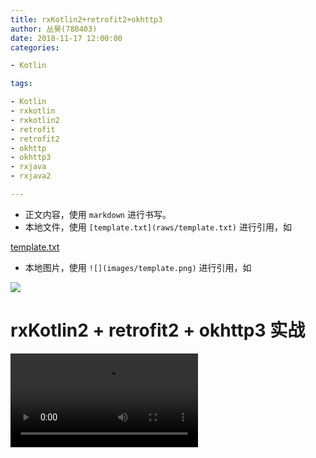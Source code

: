 ```yaml
---
title: rxKotlin2+retrofit2+okhttp3
author: 丛昊(780403)
date: 2018-11-17 12:00:00
categories:

- Kotlin

tags:

- Kotlin
- rxkotlin
- rxkotlin2
- retrofit
- retrofit2
- okhttp
- okhttp3
- rxjava
- rxjava2

---
```


- 正文内容，使用 `markdown` 进行书写。
- 本地文件，使用 `[template.txt](raws/template.txt)` 进行引用，如

[template.txt](raws/template.txt)

- 本地图片，使用 `![](images/template.png)` 进行引用，如

![](images/template.jpg)

# rxKotlin2 + retrofit2 + okhttp3 实战

![Kotlin-vscode.mp4](raws/Kotlin-vscode.mp4)

